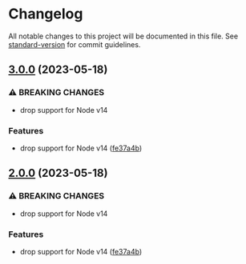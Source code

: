 # Changelog

All notable changes to this project will be documented in this file. See [standard-version](https://github.com/conventional-changelog/standard-version) for commit guidelines.

## [3.0.0](https://github.com/MetCoder95/fastify-get-head/compare/v1.1.0...v3.0.0) (2023-05-18)


### ⚠ BREAKING CHANGES

* drop support for Node v14

### Features

* drop support for Node v14 ([fe37a4b](https://github.com/MetCoder95/fastify-get-head/commit/fe37a4beae99d15065c344a6d06cb61ab2c8218e))

## [2.0.0](https://github.com/MetCoder95/fastify-get-head/compare/v1.1.0...v2.0.0) (2023-05-18)


### ⚠ BREAKING CHANGES

* drop support for Node v14

### Features

* drop support for Node v14 ([fe37a4b](https://github.com/MetCoder95/fastify-get-head/commit/fe37a4beae99d15065c344a6d06cb61ab2c8218e))

